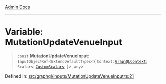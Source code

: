 [Admin Docs](/)

***

# Variable: MutationUpdateVenueInput

> `const` **MutationUpdateVenueInput**: `InputObjectRef`\<`ExtendDefaultTypes`\<\{ `Context`: [`GraphQLContext`](../../../context/type-aliases/GraphQLContext.md); `Scalars`: [`CustomScalars`](../../../scalars/type-aliases/CustomScalars.md); \}\>, `any`\>

Defined in: [src/graphql/inputs/MutationUpdateVenueInput.ts:21](https://github.com/NishantSinghhhhh/talawa-api/blob/d7e8fb10f99b66342acb17768b9755553b21ad54/src/graphql/inputs/MutationUpdateVenueInput.ts#L21)
